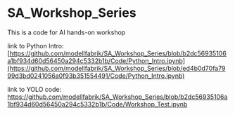 # SA_Workshop_Series
This is a code for AI hands-on workshop

link to Python Intro:
[https://github.com/modellfabrik/SA_Workshop_Series/blob/b2dc56935106a1bf934d60d56450a294c5332b1b/Code/Python_Intro.ipynb](https://github.com/modellfabrik/SA_Workshop_Series/blob/ed4b0d70fa7999d3bd0241056a0f93b351554491/Code/Python_Intro.ipynb)

link to YOLO code:
https://github.com/modellfabrik/SA_Workshop_Series/blob/b2dc56935106a1bf934d60d56450a294c5332b1b/Code/Workshop_Test.ipynb
